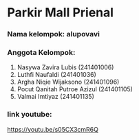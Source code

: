 # Parkir Mall Prienal
### Nama kelompok: alupovavi

### Anggota Kelompok:
1. Nasywa Zavira Lubis (241401006)
2. Luthfi Naufaldi (241401036)
3. Argha Niqie Wijaksono (241401096)
4. Pocut Qanitah Putroe Azizul (241401105)
5. Valmai Imtiyaz (241401135)

### link youtube: 
https://youtu.be/s05CX3cmR6Q
